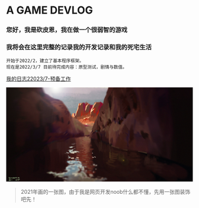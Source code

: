 # A GAME DEVLOG 
### 您好，我是砍皮恩，我在做一个很弱智的游戏
### 我将会在这里完整的记录我的开发记录和我的死宅生活


```
开始于2022/2，建立了基本程序框架。
现在是2022/3/7 目前待完成内容：原型测试，剧情与数值。
```



[我的日志22023/7-预备工作](./aboutdev_20220307.html)




![image](/assets/images/bg0.png)
> 2021年画的一张图，由于我是网页开发noob什么都不懂，先用一张图装饰吧先！












